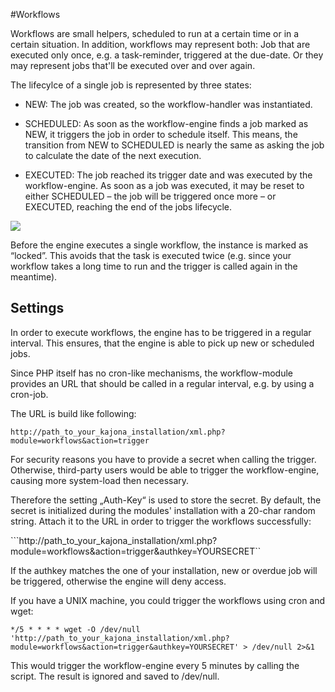#Workflows

Workflows are small helpers, scheduled to run at a certain time or in a certain situation.
In addition, workflows may represent both: Job that are executed only once, e.g. a task-reminder, triggered at the due-date. Or they may represent jobs that'll be executed over and over again. 

The lifecylce of a single job is represented by three states:

* NEW: The job was created, so the workflow-handler was instantiated.

* SCHEDULED: As soon as the workflow-engine finds a job marked as NEW, it triggers the job in order to schedule itself. This means, the transition from NEW to SCHEDULED is nearly the same as asking the job to calculate the date of the next execution.

* EXECUTED: The job reached its trigger date and was executed by the workflow-engine. As soon as a job was executed, it may be reset to either SCHEDULED – the job will be triggered once more – or EXECUTED, reaching the end of the jobs lifecycle.

![](https://www.kajona.de/files/images/upload/manual/v4_workflows.png)

Before the engine executes a single workflow, the instance is marked as “locked”. This avoids that the task is executed twice (e.g. since your workflow takes a long time to run and the trigger is called again in the meantime).

## Settings

In order to execute workflows, the engine has to be triggered in a regular interval. This ensures, that the engine is able to pick up new or scheduled jobs. 

Since PHP itself has no cron-like mechanisms, the workflow-module provides an URL that should be called in a regular interval, e.g. by using a cron-job.

The URL is build like following:

```http://path_to_your_kajona_installation/xml.php?module=workflows&action=trigger```

For security reasons you have to provide a secret when calling the trigger. Otherwise, third-party users would be able to trigger the workflow-engine, causing more system-load then necessary.

Therefore the setting „Auth-Key“ is used to store the secret. By default, the secret is initialized during the modules' installation with a 20-char random string. Attach it to the URL in order to trigger the workflows successfully:

```http://path_to_your_kajona_installation/xml.php?module=workflows&action=trigger&authkey=YOURSECRET``

If the authkey matches the one of your installation, new or overdue job will be triggered, otherwise the engine will deny access.

If you have a UNIX machine, you could trigger the workflows using cron and wget:

```
*/5 * * * * wget -O /dev/null  'http://path_to_your_kajona_installation/xml.php?module=workflows&action=trigger&authkey=YOURSECRET' > /dev/null 2>&1
```


This would trigger the workflow-engine every 5 minutes by calling the script. The result is ignored and saved to /dev/null.